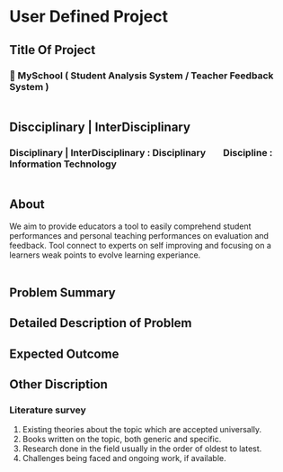 # User Defined Project <br />

## Title Of Project 
### 🧿 MySchool ( Student Analysis System / Teacher Feedback System ) <br /> <br />

## Discciplinary | InterDisciplinary 
### Disciplinary | InterDisciplinary : Disciplinary &nbsp;&nbsp;&nbsp;&nbsp;&nbsp;&nbsp; Discipline : Information Technology <br /> <br />

## About
We aim to provide educators a tool to easily comprehend student performances and personal teaching performances on evaluation and feedback. Tool connect to experts on self improving and focusing on a learners weak points to evolve learning experiance. <br /> <br />

## Problem Summary

## Detailed Description of Problem

## Expected Outcome

## Other Discription

### 

### Literature survey
1. Existing theories about the topic which are accepted universally.
2. Books written on the topic, both generic and specific.
3. Research done in the field usually in the order of oldest to latest.
4. Challenges being faced and ongoing work, if available.
